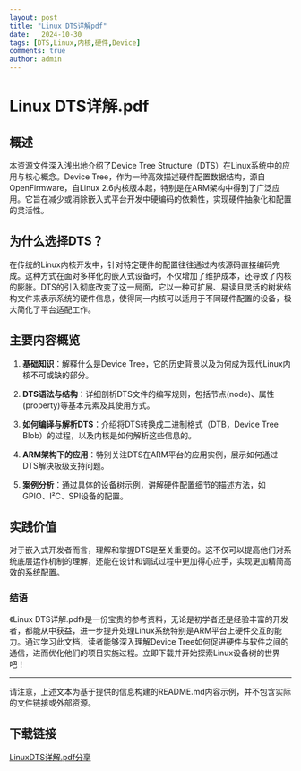 ```yaml
---
layout: post
title: "Linux DTS详解pdf"
date:   2024-10-30
tags: [DTS,Linux,内核,硬件,Device]
comments: true
author: admin
---
```

# Linux DTS详解.pdf

## 概述

本资源文件深入浅出地介绍了Device Tree Structure（DTS）在Linux系统中的应用与核心概念。Device Tree，作为一种高效描述硬件配置数据结构，源自OpenFirmware，自Linux 2.6内核版本起，特别是在ARM架构中得到了广泛应用。它旨在减少或消除嵌入式平台开发中硬编码的依赖性，实现硬件抽象化和配置的灵活性。

## 为什么选择DTS？

在传统的Linux内核开发中，针对特定硬件的配置往往通过内核源码直接编码完成。这种方式在面对多样化的嵌入式设备时，不仅增加了维护成本，还导致了内核的膨胀。DTS的引入彻底改变了这一局面，它以一种可扩展、易读且灵活的树状结构文件来表示系统的硬件信息，使得同一内核可以适用于不同硬件配置的设备，极大简化了平台适配工作。

## 主要内容概览

1. **基础知识**：解释什么是Device Tree，它的历史背景以及为何成为现代Linux内核不可或缺的部分。
   
2. **DTS语法与结构**：详细剖析DTS文件的编写规则，包括节点(node)、属性(property)等基本元素及其使用方式。
   
3. **如何编译与解析DTS**：介绍将DTS转换成二进制格式（DTB，Device Tree Blob）的过程，以及内核是如何解析这些信息的。
   
4. **ARM架构下的应用**：特别关注DTS在ARM平台的应用实例，展示如何通过DTS解决板级支持问题。
   
5. **案例分析**：通过具体的设备树示例，讲解硬件配置细节的描述方法，如GPIO、I²C、SPI设备的配置。

## 实践价值

对于嵌入式开发者而言，理解和掌握DTS是至关重要的。这不仅可以提高他们对系统底层运作机制的理解，还能在设计和调试过程中更加得心应手，实现更加精简高效的系统配置。

### 结语

《Linux DTS详解.pdf》是一份宝贵的参考资料，无论是初学者还是经验丰富的开发者，都能从中获益，进一步提升处理Linux系统特别是ARM平台上硬件交互的能力。通过学习此文档，读者能够深入理解Device Tree如何促进硬件与软件之间的通信，进而优化他们的项目实施过程。立即下载并开始探索Linux设备树的世界吧！

---

请注意，上述文本为基于提供的信息构建的README.md内容示例，并不包含实际的文件链接或外部资源。

## 下载链接

[LinuxDTS详解.pdf分享](https://pan.quark.cn/s/bcf313dd1a2c)